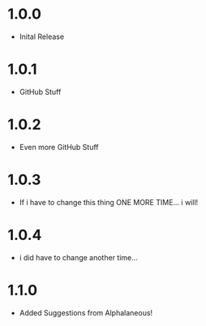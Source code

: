 # 1.0.0
- Inital Release

# 1.0.1
- GitHub Stuff

# 1.0.2
- Even more GitHub Stuff

# 1.0.3
- If i have to change this thing ONE MORE TIME... i will!

# 1.0.4
- i did have to change another time...

# 1.1.0
- Added Suggestions from Alphalaneous!
